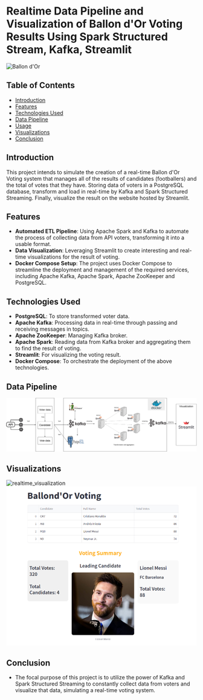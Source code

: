 # Realtime Data Pipeline and Visualization of Ballon d'Or Voting Results Using Spark Structured Stream, Kafka, Streamlit

<img src="https://editorial.uefa.com/resources/028e-1b112bf31ef0-0dd2dd517d98-1000/ballon_d_or_photo.png" alt="Ballon d'Or" width="300"/>

## Table of Contents
- [Introduction](#introduction)
- [Features](#features)
- [Technologies Used](#technologies-used)
- [Data Pipeline](#data-pipeline)
- [Usage](#usage)
- [Visualizations](#visualizations)
- [Conclusion](#concly)

## Introduction
This project intends to simulate the creation of a real-time Ballon d'Or Voting system that manages all of the results of candidates (footballers) and the total of votes that they have. Storing data of voters in a PostgreSQL database, transform and load in real-time by Kafka and Spark Structured Streaming. Finally, visualize the result on the website hosted by Streamlit.

## Features
- **Automated ETL Pipeline**: Using Apache Spark and Kafka to automate the process of collecting data from API voters, transforming it into a usable format.
- **Data Visualization**: Leveraging Streamlit to create interesting and real-time visualizations for the result of voting.
- **Docker Compose Setup**: The project uses Docker Compose to streamline the deployment and management of the required services, including Apache Kafka, Apache Spark, Apache ZooKeeper and PostgreSQL.

## Technologies Used
- **PostgreSQL**: To store transformed voter data.
- **Apache Kafka**: Processing data in real-time through passing and receiving messages in topics.
- **Apache ZooKeeper**: Managing Kafka broker.
- **Apache Spark**: Reading data from Kafka broker and aggregating them to find the result of voting.
- **Streamlit**: For visualizing the voting result.
- **Docker Compose**: To orchestrate the deployment of the above technologies.

## Data Pipeline
![image](image/system_architecture.drawio.png)

## Visualizations
![realtime_visualization](https://github.com/user-attachments/assets/53014a4c-48f4-4f60-9a14-0d2b6776e9d1)
![image](image/voting_img.png)


## Conclusion
- The focal purpose of this project is to utilize the power of Kafka and Spark Structured Streaming to constantly collect data from voters and visualize that data, simulating a real-time voting system.
